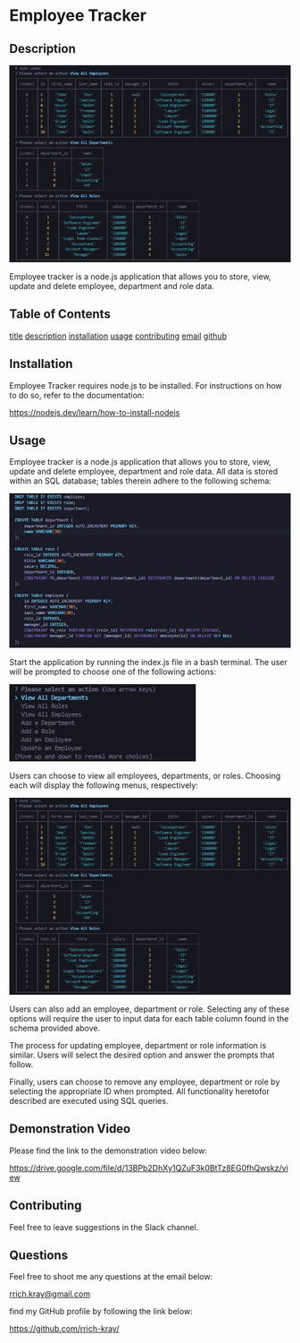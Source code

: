 
    
# Employee Tracker

## Description

![employee tracker](./assets/images/screen2.png)

Employee tracker is a node.js application that allows you to store, view, update and delete employee, department and role data.

## Table of Contents

[title](#title)
[description](#description)
[installation](#installation)
[usage](#usage)
[contributing](#contributing)
[email](#email)
[github](#github)


## Installation

Employee Tracker requires node.js to be installed. For instructions on how to do so, refer to the documentation:

https://nodejs.dev/learn/how-to-install-nodejs

## Usage 

Employee tracker is a node.js application that allows you to store, view, update and delete employee, department and role data. All data is stored within an SQL database; tables therein adhere to the following schema:

![employee tracker main menu](./assets/images/screen11.png)

Start the application by running the index.js file in a bash terminal. The user will be prompted to choose one of the following actions:

![employee tracker main menu](./assets/images/screen1.png)

Users can choose to view all employees, departments, or roles. Choosing each will display the following menus, respectively:

![employee tracker view all employees](./assets/images/screen2.png)

Users can also add an employee, department or role. Selecting any of these options will require the user to input data for each table column found in the schema provided above.

The process for updating employee, department or role information is similar. Users will select the desired option and answer the prompts that follow.

Finally, users can choose to remove any employee, department or role by selecting the appropriate ID when prompted. All functionality heretofor described are executed using SQL queries.

## Demonstration Video

Please find the link to the demonstration video below:

https://drive.google.com/file/d/13BPb2DhXy1QZuF3k0BtTz8EG0fhQwskz/view

## Contributing

Feel free to leave suggestions in the Slack channel.

## Questions

Feel free to shoot me any questions at the email below:

rrich.kray@gmail.com

find my GitHub profile by following the link below:

https://github.com/rrich-kray/